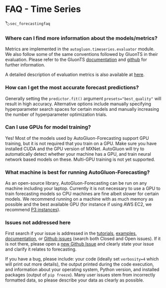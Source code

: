 # FAQ - Time Series
:label:`sec_forecastingfaq`


### Where can I find more information about the models/metrics?

Metrics are implemented in the `autogluon.timeseries.evaluator` module. We also follow some of
the same conventions followed by GluonTS in their evaluation.
Please refer to
the GluonTS [documentation](https://ts.gluon.ai/stable/api/gluonts/gluonts.html) and
[github](https://github.com/awslabs/gluon-ts) for further information.

A detailed description of evaluation metrics is also available at
[here](https://docs.aws.amazon.com/forecast/latest/dg/metrics.html).

### How can I get the most accurate forecast predictions?

Generally setting the `predictor.fit()` argument `presets="best_quality"` will result in high accuracy.
Alternative options include manually specifying hyperparameter search spaces for certain models and
manually increasing the number of hyperparameter optimization trials.


### Can I use GPUs for model training?

Yes! Most of the models used by AutoGluon-Forecasting support GPU training, but it is not
required that you train on a GPU. Make sure you have installed CUDA and the GPU version of MXNet.
AutoGluon will try to automatically detect whether your machine has a GPU, and train
neural network based models on these. Multi-GPU training is not yet supported.


### What machine is best for running AutoGluon-Forecasting?

As an open-source library, AutoGluon-Forecasting can be run on any machine including your laptop.
Currently it is not necessary to use a GPU to train forecasting models so CPU machines are fine
albeit slower for certain models. We recommend running on a machine with as much memory as possible
and the best available GPU (for instance if using AWS EC2, we
recommend [P3 instances](https://aws.amazon.com/ec2/instance-types/p3/)).


### Issues not addressed here

First search if your issue is addressed in the [tutorials](index.html),
[examples](https://github.com/awslabs/autogluon/tree/master/examples/forecasting),
[documentation](../../api/autogluon.predictor.html), or [Github issues](https://github.com/awslabs/autogluon/issues)
(search both Closed and Open issues).
If it is not there, please open a [new Github Issue](https://github.com/awslabs/autogluon/issues/new) and
clearly state your issue and clarify it relates to forecasting.

If you have a bug, please include: your code (ideally set `verbosity=4` which will print out more details), the
output printed during the code execution, and information about your operating system, Python version, and
installed packages (output of `pip freeze`).
Many user issues stem from incorrectly formatted data, so please describe your data as clearly as possible.
